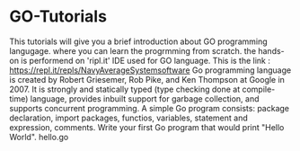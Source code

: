 # GO-Tutorials
This tutorials will give you a brief introduction about GO programming langugage. where you can learn the progrmming from scratch. 
the hands-on is performend on 'ripl.it' IDE used for GO language. This is the link : https://repl.it/repls/NavyAverageSystemsoftware
Go programming language is created by Robert Griesemer, Rob Pike, and Ken Thompson at Google in 2007. It is strongly and statically typed (type checking done at compile-time) language, provides inbuilt support for garbage collection, and supports concurrent programming.
A simple Go program consists: package declaration, import packages, functios, variables, statement and expression, comments.
Write your first Go program that would print "Hello World".
hello.go
